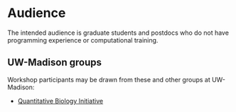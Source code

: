 # Audience

The intended audience is graduate students and postdocs who do not have programming experience or computational training.

## UW-Madison groups

Workshop participants may be drawn from these and other groups at UW-Madison:
- [Quantitative Biology Initiative](https://qbi.wisc.edu/)
